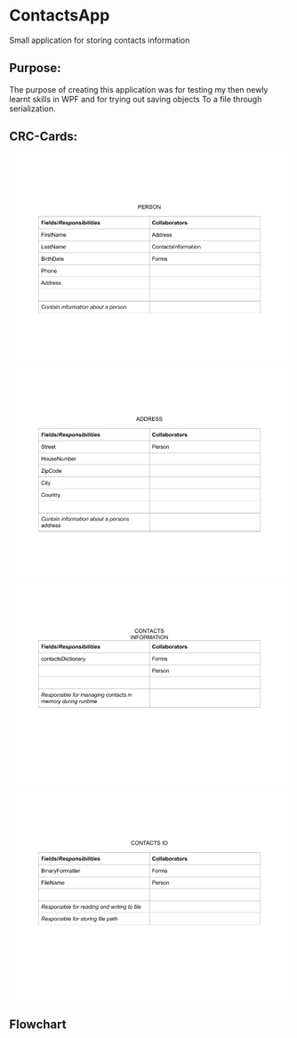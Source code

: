# ContactsApp
Small application for storing contacts information

## Purpose:
The purpose of creating this application was for testing my then newly 
learnt skills in WPF and for trying out saving objects To a file through 
serialization.

## CRC-Cards:
![Person](CRC-Person.png)
![Address](CRC-Address.png)
![ContactsInformation](CRC-ContactsInformation.png)
![ContactsIO](CRC-ContactsIO.png)

## Flowchart


